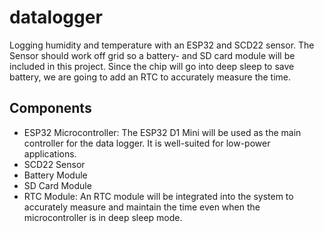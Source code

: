 # datalogger

Logging humidity and temperature with an ESP32 and SCD22 sensor.
The Sensor should work off grid so a battery- and SD card module will be included in this project.
Since the chip will go into deep sleep to save battery, we are going to add an RTC to accurately measure the time.

## Components

- ESP32 Microcontroller: The ESP32 D1 Mini will be used as the main controller for the data logger. It is well-suited for low-power applications.
- SCD22 Sensor
- Battery Module
- SD Card Module
- RTC Module: An RTC module will be integrated into the system to accurately measure and maintain the time even when the microcontroller is in deep sleep mode.
